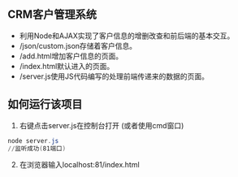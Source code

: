 ﻿## CRM客户管理系统
+ 利用Node和AJAX实现了客户信息的增删改查和前后端的基本交互。
+ /json/custom.json存储着客户信息。
+ /add.html增加客户信息的页面。
+ /index.html默认进入的页面。
+ /server.js使用JS代码编写的处理前端传递来的数据的页面。
## 如何运行该项目
1. 右键点击server.js在控制台打开
(或者使用cmd窗口)
```powershell
node server.js
//监听成功(81端口)
```
2. 在浏览器输入localhost:81/index.html
